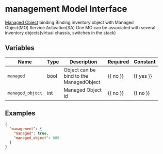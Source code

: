 # management Model Interface

[Managed Object](../concepts/managed-object/index.md) binding
Binding inventory object with Managed Object(MO) Service Activation(SA)
One MO can be associated with several inventory objects(virtual chassis, switches in the stack)

## Variables

<!-- table start -->
| Name | Type | Description | Required | Constant |
| --- | --- | --- | --- | --- |
| `managed` | bool | Object can be bind to the ManagedObject | {{ no }} | {{ yes }} |
| `managed_object` | int | Managed Object id | {{ no }} | {{ no }} |

<!-- table end -->

## Examples

```json
{
  "management": {
    "managed": true,
    "managed_object": 888
  }
}
```
